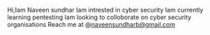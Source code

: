 Hi,Iam Naveen sundhar
Iam intrested in cyber security 
Iam currently learning pentesting
Iam looking to colloborate on cyber security organisations
Reach me at @naveensundharb@gmail.com
